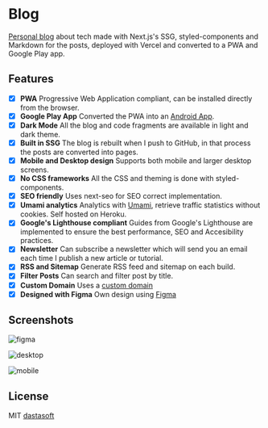 # Blog

[Personal blog](https://blog.dastasoft.com) about tech made with Next.js's SSG, styled-components and Markdown for the posts, deployed with Vercel and converted to a PWA and Google Play app.

## Features

- [x] **PWA** Progressive Web Application compliant, can be installed directly from the browser.
- [x] **Google Play App** Converted the PWA into an [Android App](https://play.google.com/store/apps/details?id=com.dastasoft.blog.twa).
- [x] **Dark Mode** All the blog and code fragments are available in light and dark theme.
- [x] **Built in SSG** The blog is rebuilt when I push to GitHub, in that process the posts are converted into pages.
- [x] **Mobile and Desktop design** Supports both mobile and larger desktop screens.
- [x] **No CSS frameworks** All the CSS and theming is done with styled-components.
- [x] **SEO friendly** Uses next-seo for SEO correct implementation.
- [x] **Umami analytics** Analytics with [Umami](https://umami.is/), retrieve traffic statistics without cookies. Self hosted on Heroku.
- [x] **Google's Lighthouse compliant** Guides from Google's Lighthouse are implemented to ensure the best performance, SEO and Accesibility practices.
- [x] **Newsletter** Can subscribe a newsletter which will send you an email each time I publish a new article or tutorial.
- [x] **RSS and Sitemap** Generate RSS feed and sitemap on each build.
- [x] **Filter Posts** Can search and filter post by title.
- [x] **Custom Domain** Uses a [custom domain](https://dastasoft.com)
- [x] **Designed with Figma** Own design using [Figma](https://www.figma.com/)

## Screenshots

![figma](https://media.discordapp.net/attachments/727479740050571294/823457572748394546/unknown.png)

![desktop](https://play-lh.googleusercontent.com/2K7DjW1iwSmUGEWWPh_IcPXf5m2fBD6M5GyPq47o0fSQjF39NXu0wr5264z8EfKkP2_2=w1920-h932-rw)

![mobile](https://play-lh.googleusercontent.com/xsyKAXCaKSVrI8oCt-wKQW2irrRZPixeCDZopRf2r5cF8SOY6WOrsHI514cnY1Z3RroW=w1920-h332-rw)

## License

MIT [dastasoft](https://dastasoft.com)
